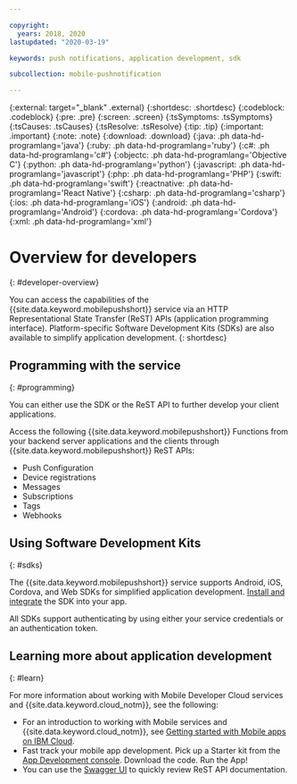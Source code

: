 ```yaml
---

copyright:
  years: 2018, 2020
lastupdated: "2020-03-19"

keywords: push notifications, application development, sdk

subcollection: mobile-pushnotification

---
```


{:external: target="_blank" .external}
{:shortdesc: .shortdesc}
{:codeblock: .codeblock}
{:pre: .pre}
{:screen: .screen}
{:tsSymptoms: .tsSymptoms}
{:tsCauses: .tsCauses}
{:tsResolve: .tsResolve}
{:tip: .tip}
{:important: .important}
{:note: .note}
{:download: .download}
{:java: .ph data-hd-programlang='java'}
{:ruby: .ph data-hd-programlang='ruby'}
{:c#: .ph data-hd-programlang='c#'}
{:objectc: .ph data-hd-programlang='Objective C'}
{:python: .ph data-hd-programlang='python'}
{:javascript: .ph data-hd-programlang='javascript'}
{:php: .ph data-hd-programlang='PHP'}
{:swift: .ph data-hd-programlang='swift'}
{:reactnative: .ph data-hd-programlang='React Native'}
{:csharp: .ph data-hd-programlang='csharp'}
{:ios: .ph data-hd-programlang='iOS'}
{:android: .ph data-hd-programlang='Android'}
{:cordova: .ph data-hd-programlang='Cordova'}
{:xml: .ph data-hd-programlang='xml'}

# Overview for developers
{: #developer-overview}

You can access the capabilities of the {{site.data.keyword.mobilepushshort}} service via an HTTP Representational State Transfer (ReST) APIs (application programming interface). Platform-specific Software Development Kits (SDKs) are also available to simplify application development.
{: shortdesc}

## Programming with the service
{: #programming}

You can either use the SDK or the ReST API to further develop your client applications.

Access the following {{site.data.keyword.mobilepushshort}} Functions from your backend server applications and the clients through {{site.data.keyword.mobilepushshort}} ReST APIs:

- Push Configuration
- Device registrations
- Messages
- Subscriptions
- Tags
- Webhooks

## Using Software Development Kits
{: #sdks}

The {{site.data.keyword.mobilepushshort}} service supports Android, iOS, Cordova, and Web SDKs for simplified application development. [Install and integrate](/docs/services/mobilepush?topic=mobile-pushnotification-install-sdk) the SDK into your app. 

All SDKs support authenticating by using either your service credentials or an authentication token.

## Learning more about application development
{: #learn}

For more information about working with Mobile Developer Cloud services and {{site.data.keyword.cloud_notm}}, see the following:

- For an introduction to working with Mobile services and {{site.data.keyword.cloud_notm}}, see [Getting started with Mobile apps on IBM Cloud](/docs/services/mobile?topic=mobile-getting-started).
- Fast track your mobile app development. Pick up a Starter kit from the [App Development console](https://cloud.ibm.com/developer/appservice/dashboard). Download the code. Run the App!
- You can use the [Swagger UI](https://eu-gb.imfpush.cloud.ibm.com/imfpush/) to quickly review ReST API documentation.
